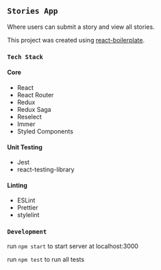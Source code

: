 ## `Stories App`

Where users can submit a story and view all stories.

This project was created using [react-boilerplate](https://github.com/react-boilerplate/react-boilerplate).

### `Tech Stack`
#### Core
  * React
  * React Router
  * Redux
  * Redux Saga
  * Reselect
  * Immer
  * Styled Components

#### Unit Testing
  * Jest
  * react-testing-library

#### Linting
  * ESLint
  * Prettier
  * stylelint

### `Development`
run `npm start` to start server at localhost:3000

run `npm test` to run all tests